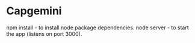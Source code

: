 # Capgemini

npm install - to install node package dependencies.
node server - to start the app (listens on port 3000).
